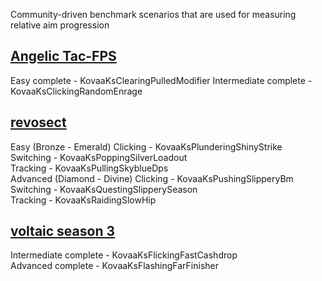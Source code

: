 Community-driven benchmark scenarios that are used for measuring relative aim progression

## [Angelic Tac-FPS](https://docs.google.com/spreadsheets/d/1svrLb0RP3-N8D6fTqwhrnZg6DrB1QaPUoQO4PbKM8Iw/edit#gid=1819721167)
Easy complete - KovaaKsClearingPulledModifier
Intermediate complete - KovaaKsClickingRandomEnrage

## [revosect](http://bit.ly/rAbenchmarks)
Easy (Bronze - Emerald)
Clicking - KovaaKsPlunderingShinyStrike  
Switching - KovaaKsPoppingSilverLoadout  
Tracking - KovaaKsPullingSkyblueDps  
Advanced (Diamond - Divine)
Clicking - KovaaKsPushingSlipperyBm  
Switching - KovaaKsQuestingSlipperySeason    
Tracking - KovaaKsRaidingSlowHip    

## [voltaic season 3](http://bit.ly/VTBenchmarks)
Intermediate complete - KovaaKsFlickingFastCashdrop      
Advanced complete - KovaaKsFlashingFarFinisher    
